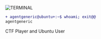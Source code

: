 ![TERMINAL](https://www.bram.us/wordpress/wp-content/uploads/2017/12/svg-term-cli.gif)

```diff
+ agentgeneric@ubuntu+:~$ whoami; exit@@
agentgeneric
```
CTF Player and Ubuntu User
